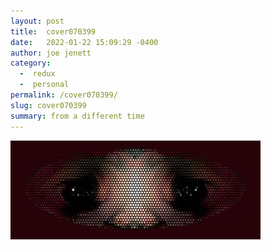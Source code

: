 ```yaml
---
layout: post
title:  cover070399
date:   2022-01-22 15:09:29 -0400
author: joe jenett
category:
  -  redux
  -  personal
permalink: /cover070399/
slug: cover070399
summary: from a different time
---
```

<p><img src="/images/070399.jpg" width="400" alt="" /></p>

<a href="https://brid.gy/publish/twitter"></a>
<data class="p-bridgy-omit-link" value="false"></data>